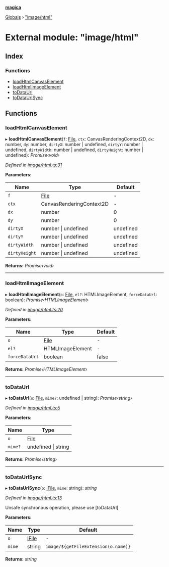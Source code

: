 **[magica](../README.md)**

[Globals](../README.md) › ["image/html"](_image_html_.md)

# External module: "image/html"

## Index

### Functions

* [loadHtmlCanvasElement](_image_html_.md#loadhtmlcanvaselement)
* [loadHtmlImageElement](_image_html_.md#loadhtmlimageelement)
* [toDataUrl](_image_html_.md#todataurl)
* [toDataUrlSync](_image_html_.md#todataurlsync)

## Functions

###  loadHtmlCanvasElement

▸ **loadHtmlCanvasElement**(`f`: [File](../classes/_file_file_.file.md), `ctx`: CanvasRenderingContext2D, `dx`: number, `dy`: number, `dirtyX`: number | undefined, `dirtyY`: number | undefined, `dirtyWidth`: number | undefined, `dirtyHeight`: number | undefined): *Promise‹void›*

*Defined in [image/html.ts:31](https://github.com/cancerberoSgx/magica/blob/06c5192/src/image/html.ts#L31)*

**Parameters:**

Name | Type | Default |
------ | ------ | ------ |
`f` | [File](../classes/_file_file_.file.md) | - |
`ctx` | CanvasRenderingContext2D | - |
`dx` | number | 0 |
`dy` | number | 0 |
`dirtyX` | number \| undefined |  undefined |
`dirtyY` | number \| undefined |  undefined |
`dirtyWidth` | number \| undefined |  undefined |
`dirtyHeight` | number \| undefined |  undefined |

**Returns:** *Promise‹void›*

___

###  loadHtmlImageElement

▸ **loadHtmlImageElement**(`o`: [File](../classes/_file_file_.file.md), `el?`: HTMLImageElement, `forceDataUrl`: boolean): *Promise‹HTMLImageElement›*

*Defined in [image/html.ts:20](https://github.com/cancerberoSgx/magica/blob/06c5192/src/image/html.ts#L20)*

**Parameters:**

Name | Type | Default |
------ | ------ | ------ |
`o` | [File](../classes/_file_file_.file.md) | - |
`el?` | HTMLImageElement | - |
`forceDataUrl` | boolean | false |

**Returns:** *Promise‹HTMLImageElement›*

___

###  toDataUrl

▸ **toDataUrl**(`o`: [File](../classes/_file_file_.file.md), `mime?`: undefined | string): *Promise‹string›*

*Defined in [image/html.ts:5](https://github.com/cancerberoSgx/magica/blob/06c5192/src/image/html.ts#L5)*

**Parameters:**

Name | Type |
------ | ------ |
`o` | [File](../classes/_file_file_.file.md) |
`mime?` | undefined \| string |

**Returns:** *Promise‹string›*

___

###  toDataUrlSync

▸ **toDataUrlSync**(`o`: [IFile](../interfaces/_types_.ifile.md), `mime`: string): *string*

*Defined in [image/html.ts:13](https://github.com/cancerberoSgx/magica/blob/06c5192/src/image/html.ts#L13)*

Unsafe synchronous operation, please use [toDataUrl]

**Parameters:**

Name | Type | Default |
------ | ------ | ------ |
`o` | [IFile](../interfaces/_types_.ifile.md) | - |
`mime` | string |  `image/${getFileExtension(o.name)}` |

**Returns:** *string*